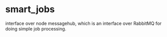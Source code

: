 smart_jobs
==========

interface over node messagehub, which is an interface over RabbitMQ for doing simple job processing.